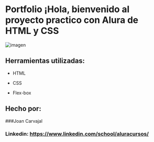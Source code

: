 # Portfolio ¡Hola, bienvenido al proyecto practico con Alura de HTML y CSS

![imagen](https://user-images.githubusercontent.com/77756047/211304452-220fedf0-f91b-490f-8a65-a60ce860bc5c.png)

## Herramientas utilizadas:

* HTML

* CSS

* Flex-box

## Hecho por:

###Joan Carvajal

### Linkedin: https://www.linkedin.com/school/aluracursos/
